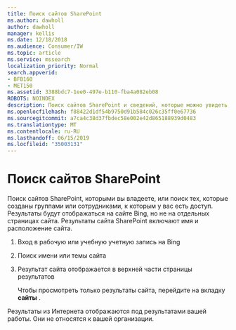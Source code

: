 ```yaml
---
title: Поиск сайтов SharePoint
ms.author: dawholl
author: dawholl
manager: kellis
ms.date: 12/18/2018
ms.audience: Consumer/IW
ms.topic: article
ms.service: mssearch
localization_priority: Normal
search.appverid:
- BFB160
- MET150
ms.assetid: 3388bdc7-1ee0-497e-b110-fba4a082eb08
ROBOTS: NOINDEX
description: Поиск сайтов SharePoint и сведений, которые можно увидеть, с помощью Microsoft Search.
ms.openlocfilehash: f88422d1df54b9750d91b584c026c35ff0e67736
ms.sourcegitcommit: a7ca4c38d37fbdec58e002e42d865188939d0483
ms.translationtype: MT
ms.contentlocale: ru-RU
ms.lasthandoff: 06/15/2019
ms.locfileid: "35003131"
---
```

# <a name="find-sharepoint-sites"></a>Поиск сайтов SharePoint

Поиск сайтов SharePoint, которыми вы владеете, или поиск тех, которые созданы группами или сотрудниками, к которым у вас есть доступ. Результаты будут отображаться на сайте Bing, но не на отдельных страницах сайта. Результаты сайта SharePoint включают имя и расположение сайта.
  
1. Вход в рабочую или учебную учетную запись на Bing
    
2. Поиск имени или темы сайта
    
3. Результат сайта отображается в верхней части страницы результатов
    
    Чтобы просмотреть только результаты сайта, перейдите на вкладку **сайты** . 
    
Результаты из Интернета отображаются под результатами вашей работы. Они не относятся к вашей организации.
